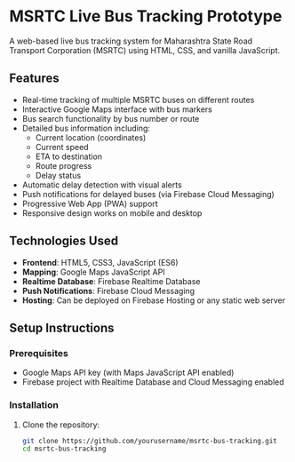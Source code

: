 # MSRTC Live Bus Tracking Prototype

A web-based live bus tracking system for Maharashtra State Road Transport Corporation (MSRTC) using HTML, CSS, and vanilla JavaScript.

## Features

- Real-time tracking of multiple MSRTC buses on different routes
- Interactive Google Maps interface with bus markers
- Bus search functionality by bus number or route
- Detailed bus information including:
  - Current location (coordinates)
  - Current speed
  - ETA to destination
  - Route progress
  - Delay status
- Automatic delay detection with visual alerts
- Push notifications for delayed buses (via Firebase Cloud Messaging)
- Progressive Web App (PWA) support
- Responsive design works on mobile and desktop

## Technologies Used

- **Frontend**: HTML5, CSS3, JavaScript (ES6)
- **Mapping**: Google Maps JavaScript API
- **Realtime Database**: Firebase Realtime Database
- **Push Notifications**: Firebase Cloud Messaging
- **Hosting**: Can be deployed on Firebase Hosting or any static web server

## Setup Instructions

### Prerequisites

- Google Maps API key (with Maps JavaScript API enabled)
- Firebase project with Realtime Database and Cloud Messaging enabled

### Installation

1. Clone the repository:
   ```bash
   git clone https://github.com/yourusername/msrtc-bus-tracking.git
   cd msrtc-bus-tracking